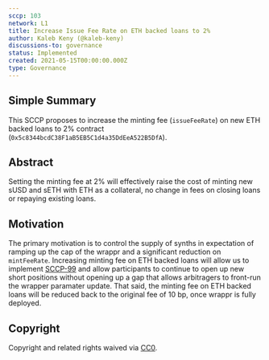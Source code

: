 ```yaml
---
sccp: 103
network: L1
title: Increase Issue Fee Rate on ETH backed loans to 2%
author: Kaleb Keny (@kaleb-keny)
discussions-to: governance
status: Implemented
created: 2021-05-15T00:00:00.000Z
type: Governance
---
```


<!--You can leave these HTML comments in your merged SCCP and delete the visible duplicate text guides, they will not appear and may be helpful to refer to if you edit it again. This is the suggested template for new SCCPs. Note that an SCCP number will be assigned by an editor. When opening a pull request to submit your SCCP, please use an abbreviated title in the filename, `sccp-draft_title_abbrev.md`. The title should be 44 characters or less.-->

## Simple Summary

<!--"If you can't explain it simply, you don't understand it well enough." Provide a simplified and layman-accessible explanation of the SCCP.-->

This SCCP proposes to increase the minting fee (`issueFeeRate`) on new ETH backed loans to 2% contract (`0x5c8344bcdC38F1aB5EB5C1d4a35DdEeA522B5DfA`).

## Abstract

<!--A short (~200 word) description of the variable change proposed.-->

Setting the minting fee at 2% will effectively raise the cost of minting new sUSD and sETH with ETH as a collateral, no change in fees on closing loans or repaying existing loans.

## Motivation

<!--The motivation is critical for SCCPs that want to update variables within Synthetix. It should clearly explain why the existing variable is not incentive aligned. SCCP submissions without sufficient motivation may be rejected outright.-->

The primary motivation is to control the supply of synths in expectation of ramping up the cap of the wrappr and a significant reduction on `mintFeeRate`. Increasing minting fee on ETH backed loans will allow us to implement [SCCP-99](https://sips.synthetix.io/SCCP/sccp-99) and allow participants to continue to open up new short positions without opening up a gap that allows arbitragers to front-run the wrapper paramater update.
That said, the minting fee on ETH backed loans will be reduced back to the original fee of 10 bp, once wrappr is fully deployed.

## Copyright

Copyright and related rights waived via [CC0](https://creativecommons.org/publicdomain/zero/1.0/).
